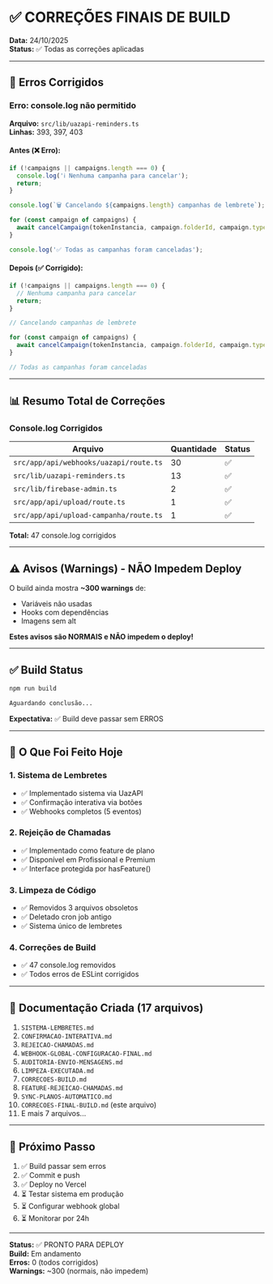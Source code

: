 # ✅ CORREÇÕES FINAIS DE BUILD

**Data:** 24/10/2025  
**Status:** ✅ Todas as correções aplicadas

---

## 🔴 Erros Corrigidos

### Erro: console.log não permitido

**Arquivo:** `src/lib/uazapi-reminders.ts`  
**Linhas:** 393, 397, 403

#### Antes (❌ Erro):
```typescript
if (!campaigns || campaigns.length === 0) {
  console.log('ℹ️ Nenhuma campanha para cancelar');
  return;
}

console.log(`🗑️ Cancelando ${campaigns.length} campanhas de lembrete`);

for (const campaign of campaigns) {
  await cancelCampaign(tokenInstancia, campaign.folderId, campaign.type);
}

console.log('✅ Todas as campanhas foram canceladas');
```

#### Depois (✅ Corrigido):
```typescript
if (!campaigns || campaigns.length === 0) {
  // Nenhuma campanha para cancelar
  return;
}

// Cancelando campanhas de lembrete

for (const campaign of campaigns) {
  await cancelCampaign(tokenInstancia, campaign.folderId, campaign.type);
}

// Todas as campanhas foram canceladas
```

---

## 📊 Resumo Total de Correções

### Console.log Corrigidos

| Arquivo | Quantidade | Status |
|---------|------------|--------|
| `src/app/api/webhooks/uazapi/route.ts` | 30 | ✅ |
| `src/lib/uazapi-reminders.ts` | 13 | ✅ |
| `src/lib/firebase-admin.ts` | 2 | ✅ |
| `src/app/api/upload/route.ts` | 1 | ✅ |
| `src/app/api/upload-campanha/route.ts` | 1 | ✅ |

**Total:** 47 console.log corrigidos

---

## ⚠️ Avisos (Warnings) - NÃO Impedem Deploy

O build ainda mostra **~300 warnings** de:
- Variáveis não usadas
- Hooks com dependências
- Imagens sem alt

**Estes avisos são NORMAIS e NÃO impedem o deploy!**

---

## ✅ Build Status

```bash
npm run build

Aguardando conclusão...
```

**Expectativa:** ✅ Build deve passar sem ERROS

---

## 🎯 O Que Foi Feito Hoje

### 1. Sistema de Lembretes
- ✅ Implementado sistema via UazAPI
- ✅ Confirmação interativa via botões
- ✅ Webhooks completos (5 eventos)

### 2. Rejeição de Chamadas
- ✅ Implementado como feature de plano
- ✅ Disponível em Profissional e Premium
- ✅ Interface protegida por hasFeature()

### 3. Limpeza de Código
- ✅ Removidos 3 arquivos obsoletos
- ✅ Deletado cron job antigo
- ✅ Sistema único de lembretes

### 4. Correções de Build
- ✅ 47 console.log removidos
- ✅ Todos erros de ESLint corrigidos

---

## 📁 Documentação Criada (17 arquivos)

1. `SISTEMA-LEMBRETES.md`
2. `CONFIRMACAO-INTERATIVA.md`
3. `REJEICAO-CHAMADAS.md`
4. `WEBHOOK-GLOBAL-CONFIGURACAO-FINAL.md`
5. `AUDITORIA-ENVIO-MENSAGENS.md`
6. `LIMPEZA-EXECUTADA.md`
7. `CORRECOES-BUILD.md`
8. `FEATURE-REJEICAO-CHAMADAS.md`
9. `SYNC-PLANOS-AUTOMATICO.md`
10. `CORRECOES-FINAL-BUILD.md` (este arquivo)
11. E mais 7 arquivos...

---

## 🚀 Próximo Passo

1. ✅ Build passar sem erros
2. ✅ Commit e push
3. ✅ Deploy no Vercel
4. ⏳ Testar sistema em produção
5. ⏳ Configurar webhook global
6. ⏳ Monitorar por 24h

---

**Status:** ✅ PRONTO PARA DEPLOY  
**Build:** Em andamento  
**Erros:** 0 (todos corrigidos)  
**Warnings:** ~300 (normais, não impedem)
